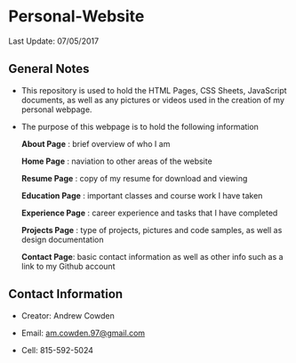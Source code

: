 # Personal-Website

Last Update: 07/05/2017

## General Notes

* This repository is used to hold the HTML Pages, CSS Sheets, JavaScript documents, as well as any pictures or videos used in the creation of my personal webpage.

* The purpose of this webpage is to hold the following information

    __About Page__ :    brief overview of who I am
    
    __Home Page__ :     naviation to other areas of the website
    
    __Resume Page__ :   copy of my resume for download and viewing
    
    __Education Page__ :   important classes and course work I have taken
    
    __Experience Page__ :   career experience and tasks that I have completed
    
    __Projects Page__ :     type of projects, pictures and code samples, as well as design documentation
    
    __Contact Page__:   basic contact information as well as other info such as a link to my Github account
    

## Contact Information

* Creator: Andrew Cowden

* Email: am.cowden.97@gmail.com

* Cell: 815-592-5024

